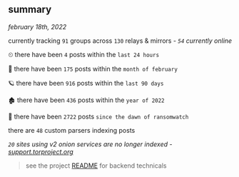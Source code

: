 
## summary
_february 18th, 2022_

currently tracking `91` groups across `130` relays & mirrors - _`54` currently online_

⏲ there have been `4` posts within the `last 24 hours`

🦈 there have been `175` posts within the `month of february`

🪐 there have been `916` posts within the `last 90 days`

🏚 there have been `436` posts within the `year of 2022`

🦕 there have been `2722` posts `since the dawn of ransomwatch`

there are `48` custom parsers indexing posts

_`20` sites using v2 onion services are no longer indexed - [support.torproject.org](https://support.torproject.org/onionservices/v2-deprecation/)_

> see the project [README](https://github.com/thetanz/ransomwatch#ransomwatch--) for backend technicals
